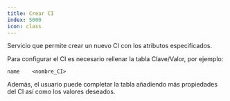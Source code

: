 ```yaml
---
title: Crear CI
index: 5000
icon: class
---
```


Servicio que permite crear un nuevo CI con los atributos especificados.

Para configurar el CI es necesario rellenar la tabla Clave/Valor, por ejemplo:

    name    <nombre_CI>

Además, el usuario puede completar la tabla añadiendo más propiedades del CI así como los valores deseados.